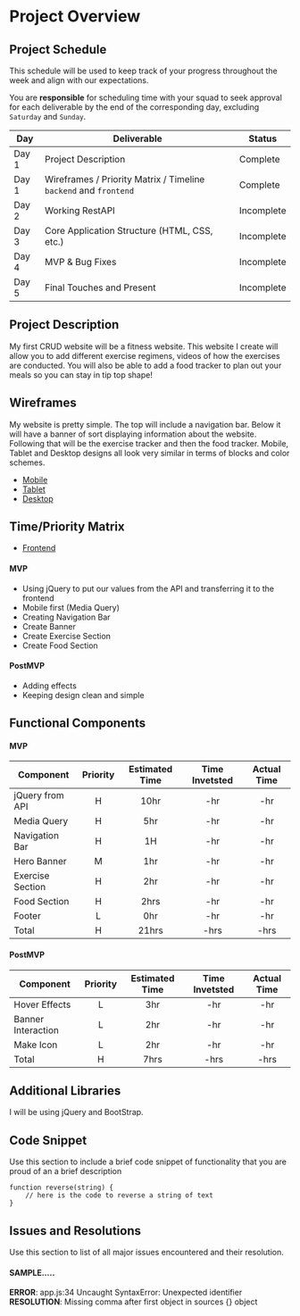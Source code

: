 # Project Overview

## Project Schedule

This schedule will be used to keep track of your progress throughout the week and align with our expectations.  

You are **responsible** for scheduling time with your squad to seek approval for each deliverable by the end of the corresponding day, excluding `Saturday` and `Sunday`.

|  Day | Deliverable | Status
|---|---| ---|
|Day 1| Project Description | Complete
|Day 1| Wireframes / Priority Matrix / Timeline `backend` and `frontend`| Complete
|Day 2| Working RestAPI | Incomplete
|Day 3| Core Application Structure (HTML, CSS, etc.) | Incomplete
|Day 4| MVP & Bug Fixes | Incomplete
|Day 5| Final Touches and Present | Incomplete

## Project Description

My first CRUD website will be a fitness website. This website I create will allow you to add different exercise regimens, videos of how the exercises are conducted. You will also be able to add a food tracker to plan out your meals so you can stay in tip top shape!

## Wireframes

My website is pretty simple. The top will include a navigation bar. Below it will have a banner of sort displaying information about the website. Following that will be the exercise tracker and then the food tracker. Mobile, Tablet and Desktop designs all look very similar in terms of blocks and color schemes.

- [Mobile](https://res.cloudinary.com/dpggcudix/image/upload/v1596158534/Screen_Shot_2020-07-30_at_9.21.11_PM_eh4ib2.png)
- [Tablet](https://res.cloudinary.com/dpggcudix/image/upload/v1596158534/Screen_Shot_2020-07-30_at_9.21.21_PM_ki4eij.png)
- [Desktop](https://res.cloudinary.com/dpggcudix/image/upload/v1596158534/Screen_Shot_2020-07-30_at_9.21.30_PM_ks8yw3.png)

## Time/Priority Matrix 

- [Frontend](https://res.cloudinary.com/dpggcudix/image/upload/v1596160885/Screen_Shot_2020-07-30_at_9.53.33_PM_rxe9tb.png)

#### MVP 

- Using jQuery to put our values from the API and transferring it to the frontend
- Mobile first (Media Query)
- Creating Navigation Bar
- Create Banner
- Create Exercise Section
- Create Food Section

#### PostMVP 

- Adding effects
- Keeping design clean and simple

## Functional Components

#### MVP
| Component | Priority | Estimated Time | Time Invetsted | Actual Time |
| --- | :---: |  :---: | :---: | :---: |
| jQuery from API | H | 10hr | -hr | -hr|
| Media Query | H | 5hr | -hr | -hr|
| Navigation Bar | H | 1H | -hr | -hr|
| Hero Banner | M | 1hr| -hr | -hr |
| Exercise Section | H | 2hr | -hr | -hr|
| Food Section | H | 2hrs| -hr | -hr |
| Footer | L | 0hr | -hr | -hr|
| Total | H | 21hrs| -hrs | -hrs |

#### PostMVP
| Component | Priority | Estimated Time | Time Invetsted | Actual Time |
| --- | :---: |  :---: | :---: | :---: |
| Hover Effects | L | 3hr | -hr | -hr|
| Banner Interaction | L | 2hr | -hr | -hr|
| Make Icon | L | 2hr | -hr | -hr|
| Total | H | 7hrs| -hrs | -hrs |

## Additional Libraries

I will be using jQuery and BootStrap.

## Code Snippet

Use this section to include a brief code snippet of functionality that you are proud of an a brief description  

```
function reverse(string) {
	// here is the code to reverse a string of text
}
```

## Issues and Resolutions
 Use this section to list of all major issues encountered and their resolution.

#### SAMPLE.....
**ERROR**: app.js:34 Uncaught SyntaxError: Unexpected identifier                                
**RESOLUTION**: Missing comma after first object in sources {} object
